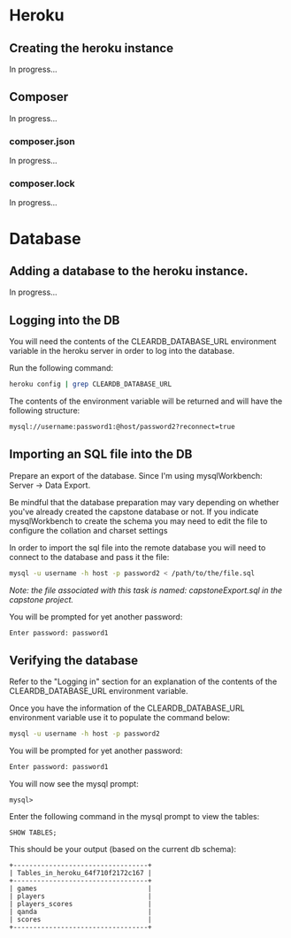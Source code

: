 # Heroku

## Creating the heroku instance

In progress...

## Composer
In progress...

### composer.json
In progress...

### composer.lock
In progress...

# Database

## Adding a database to the heroku instance.
In progress...

## Logging into the DB

You will need the contents of the CLEARDB_DATABASE_URL environment variable in the heroku server in order to log into the database.

Run the following command:
```bash
heroku config | grep CLEARDB_DATABASE_URL
```
The contents of the environment variable will be returned and will have the following structure:
```bash
mysql://username:password1:@host/password2?reconnect=true
```

## Importing an SQL file into the DB

Prepare an export of the database. Since I'm using mysqlWorkbench: Server → Data Export. 

Be mindful that the database preparation may vary depending on whether you've already created the capstone database or not. If you indicate mysqlWorkbench to create the schema you may need to edit the file to configure the collation and charset settings

In order to import the sql file into the remote database you will need to connect to the database and pass it the file:
```bash
mysql -u username -h host -p password2 < /path/to/the/file.sql
```

_Note: the file associated with this task is named: capstoneExport.sql in the capstone project._

You will be prompted for yet another password:
```bash
Enter password: password1
```

## Verifying the database

Refer to the "Logging in" section for an explanation of the contents of the CLEARDB_DATABASE_URL environment variable.

Once you have the information of the CLEARDB_DATABASE_URL environment variable use it to populate the command below:
```bash
mysql -u username -h host -p password2
```

You will be prompted for yet another password:
```bash
Enter password: password1
```

You will now see the mysql prompt:
```mysql
mysql>
```
Enter the following command in the mysql prompt to view the tables:
```mysql
SHOW TABLES;
```
This should be your output (based on the current db schema):
```mysql
+----------------------------------+
| Tables_in_heroku_64f710f2172c167 |
+----------------------------------+
| games                            |
| players                          |
| players_scores                   |
| qanda                            |
| scores                           |
+----------------------------------+
```